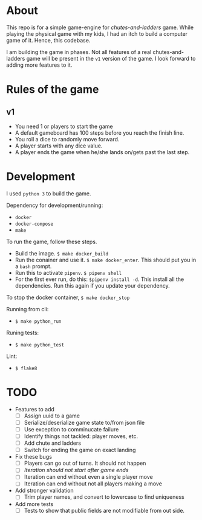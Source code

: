 # About

This repo is for a simple game-engine for *chutes-and-ladders* game. While playing the physical game with my kids, I had an itch to build a computer game of it. Hence, this codebase.

I am building the game in phases. Not all features of a real chutes-and-ladders game will be present in the `v1` version of the game. I look forward to adding more features to it.

# Rules of the game

## v1

- You need 1 or players to start the game
- A default gameboard has 100 steps before you reach the finish line.
- You roll a dice to randomly move forward.
- A player starts with any dice value.
- A player ends the game when he/she lands on/gets past the last step.

# Development

I used `python 3` to build the game.

Dependency for development/running:
- `docker`
- `docker-compose`
- `make`

To run the game, follow these steps.
- Build the image. `$ make docker_build`
- Run the conainer and use it. `$ make docker_enter`. This should put you in a `bash` prompt.
- Run this to activate `pipenv`. `$ pipenv shell`
- For the first ever run, do this: `$pipenv install -d`. This install all the dependencies. Run this again if you update your dependency.

To stop the docker container, `$ make docker_stop`

Running from cli:
- `$ make python_run`

Runing tests:
- `$ make python_test`

Lint:
- `$ flake8`

# TODO

- Features to add
    - [ ] Assign uuid to a game
    - [ ] Serialize/deserialize game state to/from json file
    - [ ] Use exception to comminucate failure
    - [ ] Identify things not tackled: player moves, etc.
    - [ ] Add chute and ladders
    - [ ] Switch for ending the game on exact landing

- Fix these bugs
    - [ ] Players can go out of turns. It should not happen
    - [ ] *Iteration should not start after game ends*
    - [ ] Iteration can end without even a single player move
    - [ ] Iteration can end without not all players making a move
- Add stronger validation
    - [ ] Trim player names, and convert to lowercase to find uniqueness
- Add more tests
    - [ ] Tests to show that public fields are not modifiable from out side.
